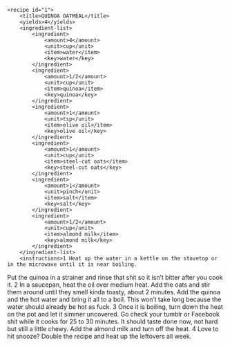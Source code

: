 <?xml version="1.0" encoding="UTF-8"?>
<!DOCTYPE gourmetDoc>
<gourmetDoc>

	<recipe id="1">
		<title>QUINOA OATMEAL</title>
		<yields>4</yields>
		<ingredient-list>
			<ingredient>
				<amount>4</amount>
				<unit>cup</unit>
				<item>water</item>
				<key>water</key>
			</ingredient>
			<ingredient>
				<amount>1/2</amount>
				<unit>cup</unit>
				<item>quinoa</item>
				<key>quinoa</key>
			</ingredient>
			<ingredient>
				<amount>1</amount>
				<unit>tsp</unit>
				<item>olive oil</item>
				<key>olive oil</key>
			</ingredient>
			<ingredient>
				<amount>1</amount>
				<unit>cup</unit>
				<item>steel-cut oats</item>
				<key>steel-cut oats</key>
			</ingredient>
			<ingredient>
				<amount>1</amount>
				<unit>pinch</unit>
				<item>salt</item>
				<key>salt</key>
			</ingredient>
			<ingredient>
				<amount>1/2</amount>
				<unit>cup</unit>
				<item>almond milk</item>
				<key>almond milk</key>
			</ingredient>
		</ingredient-list>
		<instructions>1 Heat up the water in a kettle on the stovetop or in the microwave until it is near boiling.
Put the quinoa in a strainer and rinse that shit so it isn’t bitter after you cook it.
2 In a saucepan, heat the oil over medium heat. Add the oats and stir them around until they
smell kinda toasty, about 2 minutes. Add the quinoa and the hot water and bring it all to a
boil. This won’t take long because the water should already be hot as fuck.
3 Once it is boiling, turn down the heat on the pot and let it simmer uncovered. Go check
your tumblr or Facebook shit while it cooks for 25 to 30 minutes. It should taste done now,
not hard but still a little chewy. Add the almond milk and turn off the heat.
4 Love to hit snooze? Double the recipe and heat up the leftovers all week.</instructions>
	</recipe>

</gourmetDoc>